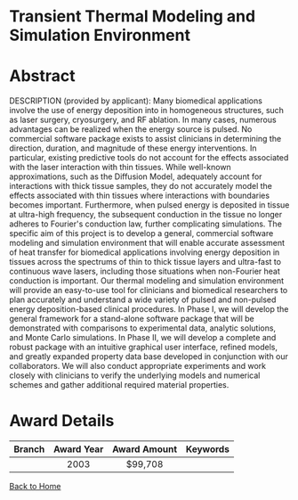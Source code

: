
Transient Thermal Modeling and Simulation Environment
=====================================================

# Abstract


DESCRIPTION (provided by applicant): Many biomedical applications involve the use of energy deposition into in homogeneous structures, such as laser surgery, cryosurgery, and RF ablation. In many cases, numerous advantages can be realized when the energy source is pulsed. No commercial software package exists to assist clinicians in determining the direction, duration, and magnitude of these energy interventions. In particular, existing predictive tools do not account for the effects associated with the laser interaction with thin tissues. While well-known approximations, such as the Diffusion Model, adequately account for interactions with thick tissue samples, they do not accurately model the effects associated with thin tissues where interactions with boundaries becomes important. Furthermore, when pulsed energy is deposited in tissue at ultra-high frequency, the subsequent conduction in the tissue no longer adheres to Fourier's conduction law, further complicating simulations. The specific aim of this project is to develop a general, commercial software modeling and simulation environment that will enable accurate assessment of heat transfer for biomedical applications involving energy deposition in tissues across the spectrums of thin to thick tissue layers and ultra-fast to continuous wave lasers, including those situations when non-Fourier heat conduction is important. Our thermal modeling and simulation environment will provide an easy-to-use tool for clinicians and biomedical researchers to plan accurately and understand a wide variety of pulsed and non-pulsed energy deposition-based clinical procedures. In Phase I, we will develop the general framework for a stand-alone software package that will be demonstrated with comparisons to experimental data, analytic solutions, and Monte Carlo simulations. In Phase II, we will develop a complete and robust package with an intuitive graphical user interface, refined models, and greatly expanded property data base developed in conjunction with our collaborators. We will also conduct appropriate experiments and work closely with clinicians to verify the underlying models and numerical schemes and gather additional required material properties.  

# Award Details

|Branch|Award Year|Award Amount|Keywords|
| :---: | :---: | :---: | :---: |
||2003|$99,708||
  
  


[Back to Home](https://github.com/chrischow/dod_sbir_awards/Reports/JH/#2580)
